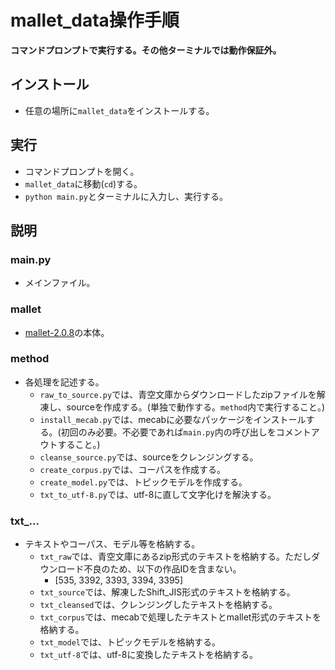 # mallet_data操作手順
**コマンドプロンプトで実行する。その他ターミナルでは動作保証外。**


## インストール
- 任意の場所に`mallet_data`をインストールする。


## 実行
- コマンドプロンプトを開く。
- `mallet_data`に移動(`cd`)する。
- `python main.py`とターミナルに入力し、実行する。


## 説明
### main.py
- メインファイル。

### mallet
- [mallet-2.0.8](https://mallet.cs.umass.edu/download.php)の本体。

### method
- 各処理を記述する。
  - `raw_to_source.py`では、青空文庫からダウンロードしたzipファイルを解凍し、sourceを作成する。(単独で動作する。`method`内で実行すること。)
  - `install_mecab.py`では、mecabに必要なパッケージをインストールする。(初回のみ必要。不必要であれば`main.py`内の呼び出しをコメントアウトすること。)
  - `cleanse_source.py`では、sourceをクレンジングする。
  - `create_corpus.py`では、コーパスを作成する。
  - `create_model.py`では、トピックモデルを作成する。
  - `txt_to_utf-8.py`では、utf-8に直して文字化けを解決する。

### txt_...
- テキストやコーパス、モデル等を格納する。
  - `txt_raw`では、青空文庫にあるzip形式のテキストを格納する。ただしダウンロード不良のため、以下の作品IDを含まない。
    - [535, 3392, 3393, 3394, 3395]
  - `txt_source`では、解凍したShift_JIS形式のテキストを格納する。
  - `txt_cleansed`では、クレンジングしたテキストを格納する。
  - `txt_corpus`では、mecabで処理したテキストとmallet形式のテキストを格納する。
  - `txt_model`では、トピックモデルを格納する。
  - `txt_utf-8`では、utf-8に変換したテキストを格納する。